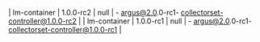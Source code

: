 | lm-container | 1.0.0-rc2 | null | - argus@2.0.0-rc1- collectorset-controller@1.0.0-rc2 | 
| lm-container | 1.0.0-rc1 | null | - argus@2.0.0-rc1- collectorset-controller@1.0.0-rc1 | 
